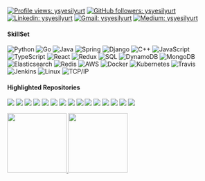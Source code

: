 <!-- Hi Stranger! You're so busted! :) -->
[![Profile views: ysyesilyurt](https://gpvc.arturio.dev/ysyesilyurt)](https://github.com/ysyesilyurt)
[![GitHub followers: ysyesilyurt](https://img.shields.io/github/followers/ysyesilyurt?label=Follow&style=social)](https://github.com/ysyesilyurt)
[![Linkedin: ysyesilyurt](https://img.shields.io/badge/-Follow-blue?style=flat-square&logo=Linkedin&logoColor=white&link=https://www.linkedin.com/in/ysyesilyurt/)](https://www.linkedin.com/in/ysyesilyurt)
[![Gmail: ysyesilyurt](https://img.shields.io/badge/-Mail-red?style=flat-square&logo=Gmail&logoColor=white&link=mailto:ysyesilyurt@gmail.com)](mailto:ysyesilyurt@gmail.com)
[![Medium: ysyesilyurt](https://img.shields.io/badge/-Medium-000000?style=plastic&logo=Medium)](https://ysyesilyurt.medium.com/)
<!-- Another hitCounter ![Visitor Count](https://profile-counter.glitch.me/ysyesilyurt/count.svg) -->

#### SkillSet

![Python](https://img.shields.io/badge/-Python-000?&logo=Python)
![Go](https://img.shields.io/badge/-Go-000?&logo=Go)
![Java](https://img.shields.io/badge/-Java-000?&logo=Java&logoColor=007396)
![Spring](https://img.shields.io/badge/-Spring-000?&logo=Spring)
![Django](https://img.shields.io/badge/-Django-000?&logo=Django)
![C++](https://img.shields.io/badge/-C++-000?&logo=c%2b%2b&logoColor=00599C)
![JavaScript](https://img.shields.io/badge/-JavaScript-000?&logo=JavaScript)
![TypeScript](https://img.shields.io/badge/-TypeScript-000?&logo=TypeScript)
![React](https://img.shields.io/badge/-React-000?&logo=React)
![Redux](https://img.shields.io/badge/-Redux-000?&logo=Redux)
![SQL](https://img.shields.io/badge/-SQL-000?&logo=PostgreSQL)
![DynamoDB](https://img.shields.io/badge/-DynamoDB-000?&logo=Amazon-DynamoDB)
![MongoDB](https://img.shields.io/badge/-MongoDB-000?&logo=MongoDB)
![Elasticsearch](https://img.shields.io/badge/-Elasticsearch-000?&logo=Elasticsearch)
![Redis](https://img.shields.io/badge/-Redis-000?&logo=Redis)
![AWS](https://img.shields.io/badge/-AWS-000?&logo=Amazon-AWS&logoColor=F90)
![Docker](https://img.shields.io/badge/-Docker-000?&logo=Docker)
![Kubernetes](https://img.shields.io/badge/-Kubernetes-000?&logo=Kubernetes)
![Travis](https://img.shields.io/badge/-Travis-000?&logo=Travis-CI)
![Jenkins](https://img.shields.io/badge/-Jenkins-000?&logo=Jenkins)
![Linux](https://img.shields.io/badge/-Linux-000?&logo=Linux)
![TCP/IP](https://img.shields.io/badge/-TCP%2FIP-000?&logo=Windows-Terminal&logoColor=999)

#### Highlighted Repositories
[![](https://img.shields.io/badge/-go%20restclient-000?&logo=Go)](https://github.com/ysyesilyurt/go-restclient)
[![](https://img.shields.io/badge/-🦠%20CoronaKiller-000)](https://github.com/ysyesilyurt/CoronaKiller)
[![](https://img.shields.io/badge/-🗄%20Metu%20CENG-000)](https://github.com/ysyesilyurt/Metu-CENG)
[![](https://img.shields.io/badge/-💬%20CLI%20ChatApp-000)](https://github.com/ysyesilyurt/CLI-ChatApp)
[![](https://img.shields.io/badge/-📞%20RDP%20Protocol-000)](https://github.com/ysyesilyurt/RDT-Protocol)
[![](https://img.shields.io/badge/-📟%20LogWatcher-000)](https://github.com/simsekhalit/LogWatcher)
[![](https://img.shields.io/badge/-🗃%20Backupify-000)](https://github.com/ysyesilyurt/Backupify)
[![](https://img.shields.io/badge/-🗒%20TodoApp-000)](https://github.com/ysyesilyurt/TodoApp)
[![](https://img.shields.io/badge/-🌡%20WeatherApp-000)](https://github.com/ysyesilyurt/WeatherApp)
[![](https://img.shields.io/badge/-😈%20virus.py-000)](https://github.com/ysyesilyurt/virus.py)
[![](https://img.shields.io/badge/-👻%20Privilege%20Escalation-000)](https://github.com/ysyesilyurt/escalate-the-priviliges)
[![](https://img.shields.io/badge/-👾%20Smashing%20RSA-000)](https://github.com/ysyesilyurt/Smashing-RSA)
[![](https://img.shields.io/badge/-Operating%20Systems-000?&logo=Windows)](https://github.com/ysyesilyurt/OperatingSystems)
[![](https://img.shields.io/badge/-🏔%20Computer%20Graphics-000)](https://github.com/ysyesilyurt/ComputerGraphics)
[![](https://img.shields.io/badge/-🤖%20Embedded%20Programming-000)](https://github.com/ysyesilyurt/PIC-Programming)


<a href="http://ysyesilyurt.github.io/"><img height="137px" src="https://github-readme-stats.vercel.app/api?username=ysyesilyurt&hide_border=false&hide_title=true&show_icons=true&include_all_commits=true&count_private=true&line_height=21&theme=dark"/>
<img height="137px" src="https://github-readme-stats.vercel.app/api/top-langs/?username=ysyesilyurt&hide=html&hide_border=false&hide_title=true&layout=compact&langs_count=6&exclude_repo=Metu-CENG,ComputerGraphics&theme=dark"/></a>
<!-- &custom_title=Hmm&custom_title=Most Used-->
